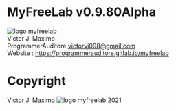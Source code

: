 # MyFreeLab v0.9.80Alpha
![logo myfreelab][logo_myfreelab]
<br>
Victor J. Maximo <br>
ProgrammerAuditore <victorvj098@gmail.com> <br>
Website : https://programmerauditore.gitlab.io/myfreelab
# Copyright
Victor J. Maximo ![logo myfreelab][logo_copyright] 2021

[logo_myfreelab]: https://github.com/ProgrammerAuditore/netbeans-freelancer-software/raw/master/source/logo.png

[logo_copyright]: https://github.com/ProgrammerAuditore/netbeans-freelancer-software/raw/master/source/copyright_16x16.png
